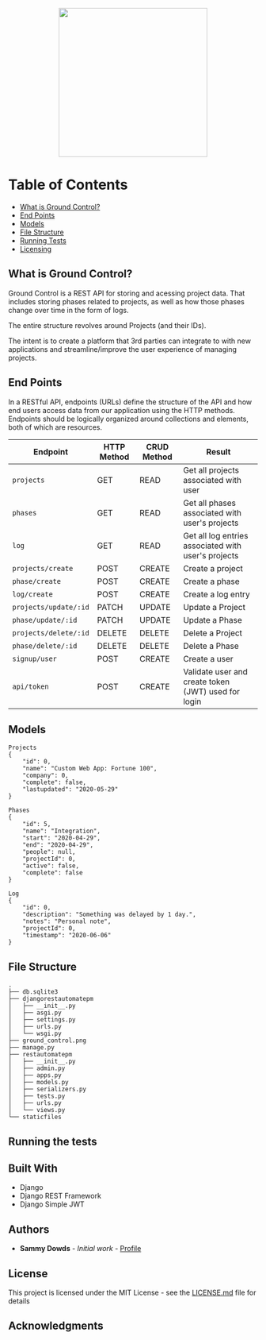 <p align="center">
    <img src='https://github.com/sammydowds/django-rest-automate-pm/blob/master/djangorestautomatepm/ground_control.png' width="300" height="300"/>
</p>

Table of Contents
======================

* [What is Ground Control?](#what-is-projectile)
* [End Points](#end-points)
* [Models](#data-structure)
* [File Structure](#file-structure)
* [Running Tests](#running-tests)
* [Licensing](#license)

## What is Ground Control? 
Ground Control is a REST API for storing and acessing project data. That includes storing phases related to projects, as well as how those phases change over time in the form of logs. 

The entire structure revolves around Projects (and their IDs). 

The intent is to create a platform that 3rd parties can integrate to with new applications and streamline/improve the user experience of managing projects. 

## End Points 
In a RESTful API, endpoints (URLs) define the structure of the API and how end users access data from our application using the HTTP methods. Endpoints should be logically organized around collections and elements, both of which are resources.

Endpoint | HTTP Method | CRUD Method | Result
-- | -- | -- | -- 
`projects` | GET | READ	| Get all projects associated with user
`phases` | GET | READ | Get all phases associated with user's projects
`log`     | GET | READ | Get all log entries associated with user's projects
`projects/create`	|POST| CREATE|	Create a project
`phase/create`	|POST |CREATE	|Create a phase
`log/create`	    |POST |CREATE	|Create a log entry
`projects/update/:id` |PATCH |UPDATE| Update a Project
`phase/update/:id` |PATCH |UPDATE |Update a Phase 
`projects/delete/:id` |DELETE |DELETE| Delete a Project
`phase/delete/:id` |DELETE |DELETE |Delete a Phase  
`signup/user`     |POST |CREATE| Create a user
`api/token` | POST | CREATE | Validate user and create token (JWT) used for login

## Models 
    Projects
    {
        "id": 0,
        "name": "Custom Web App: Fortune 100",
        "company": 0,
        "complete": false,
        "lastupdated": "2020-05-29"
    }
    
    Phases
    {
        "id": 5,
        "name": "Integration",
        "start": "2020-04-29",
        "end": "2020-04-29",
        "people": null,
        "projectId": 0,
        "active": false,
        "complete": false
    }

    Log
    {
        "id": 0,
        "description": "Something was delayed by 1 day.",
        "notes": "Personal note", 
        "projectId": 0,
        "timestamp": "2020-06-06"
    }

## File Structure 
    .
    ├── db.sqlite3
    ├── djangorestautomatepm
    │   ├── __init__.py
    │   ├── asgi.py
    │   ├── settings.py
    │   ├── urls.py
    │   └── wsgi.py
    ├── ground_control.png
    ├── manage.py
    ├── restautomatepm
    │   ├── __init__.py
    │   ├── admin.py
    │   ├── apps.py
    │   ├── models.py
    │   ├── serializers.py
    │   ├── tests.py
    │   ├── urls.py
    │   └── views.py
    └── staticfiles

## Running the tests

## Built With

* Django 
* Django REST Framework 
* Django Simple JWT

## Authors

* **Sammy Dowds** - *Initial work* - [Profile](https://github.com/sammydowds)

## License

This project is licensed under the MIT License - see the [LICENSE.md](LICENSE.md) file for details

## Acknowledgments
